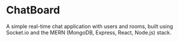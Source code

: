 # ChatBoard
A simple real-time chat application with users and rooms, built using Socket.io and the MERN (MongoDB, Express, React, Node.js) stack.
